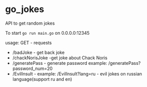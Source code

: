 # go_jokes
API to get random jokes

To start `go run main.go` on 0.0.0.0:12345

usage: GET - requests

 - /badJoke  - get back joke
 - /chackNorisJoke -get joke about Chack Noris
 - /generatePass - generate password example: /generatePass?password_num=20
 - /EvilInsult - example: /EvilInsult?lang=ru - evil jokes on russian language(support ru and en)